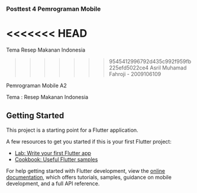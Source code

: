 ### Posttest 4 Pemrograman Mobile

<<<<<<< HEAD
=======
Tema Resep Makanan Indonesia

>>>>>>> 9545412996792d435c992f959fb225efd5022ce4
Asril Muhamad Fahroji - 2009106109

Pemrograman Mobile A2

Tema : Resep Makanan Indonesia

## Getting Started

This project is a starting point for a Flutter application.

A few resources to get you started if this is your first Flutter project:

- [Lab: Write your first Flutter app](https://docs.flutter.dev/get-started/codelab)
- [Cookbook: Useful Flutter samples](https://docs.flutter.dev/cookbook)

For help getting started with Flutter development, view the
[online documentation](https://docs.flutter.dev/), which offers tutorials,
samples, guidance on mobile development, and a full API reference.
